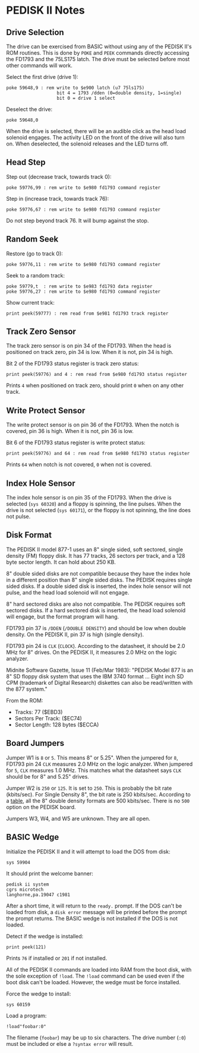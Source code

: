 PEDISK II Notes
===============

Drive Selection
---------------

The drive can be exercised from BASIC without using any of the PEDISK II's
ROM routines.  This is done by `POKE` and `PEEK` commands directly accessing
the FD1793 and the 75LS175 latch.  The drive must be selected before most
other commands will work.  

Select the first drive (drive 1):

    poke 59648,9 : rem write to $e900 latch (u7 75ls175)
                       bit 4 = 1793 /dden (0=double density, 1=single)
                       bit 0 = drive 1 select

Deselect the drive:

    poke 59648,0

When the drive is selected, there will be an audible click as the head
load solenoid engages.  The activity LED on the front of the drive will
also turn on.  When deselected, the solenoid releases and the LED turns off.


Head Step
---------

Step out (decrease track, towards track 0):

    poke 59776,99 : rem write to $e980 fd1793 command register

Step in (increase track, towards track 76):

    poke 59776,67 : rem write to $e980 fd1793 command register

Do not step beyond track 76.  It will bump against the stop.


Random Seek
-----------

Restore (go to track 0):

    poke 59776,11 : rem write to $e980 fd1793 command register

Seek to a random track:

    poke 59779,t  : rem write to $e983 fd1793 data register
    poke 59776,27 : rem write to $e980 fd1793 command register

Show current track:

    print peek(59777) : rem read from $e981 fd1793 track register


Track Zero Sensor
-----------------

The track zero sensor is on pin 34 of the FD1793.  When the head is
positioned on track zero, pin 34 is low.  When it is not, pin 34
is high.

Bit 2 of the FD1793 status register is track zero status:

    print peek(59776) and 4 : rem read from $e980 fd1793 status register

Prints ``4`` when positioned on track zero, should print ``0``
when on any other track.


Write Protect Sensor
--------------------

The write protect sensor is on pin 36 of the FD1793.  When the notch is
covered, pin 36 is high.  When it is not, pin 36 is low.

Bit 6 of the FD1793 status register is write protect status:

    print peek(59776) and 64 : rem read from $e980 fd1793 status register

Prints ``64`` when notch is not covered, ``0`` when not is covered.


Index Hole Sensor
-----------------

The index hole sensor is on pin 35 of the FD1793.  When the drive is selected
(``sys 60320``) and a floppy is spinning, the line pulses.  When the drive
is not selected (``sys 60171``), or the floppy is not spinning, the line does
not pulse.


Disk Format
-----------

The PEDISK II model 877-1 uses an 8" single sided, soft sectored, single density
(FM) floppy disk. It has 77 tracks, 26 sectors per track, and a 128 byte sector
length.  It can hold about 250 KB.

8" double sided disks are not compatible because they have the index hole in
a different position than 8" single sided disks.  The PEDISK requires single
sided disks.  If a double sided disk is inserted, the index hole sensor will
not pulse, and the head load solenoid will not engage.

8" hard sectored disks are also not compatible.  The PEDISK requires soft
sectored disks.  If a hard sectored disk is inserted, the head load solenoid
will engage, but the format program will hang.

FD1793 pin 37 is ``/DDEN`` (``/DOUBLE DENSITY``) and should be low when double
density.  On the PEDISK II, pin 37 is high (single density).

FD1793 pin 24 is ``CLK`` (``CLOCK``).  According to the datasheet, it should
be 2.0 MHz for 8" drives.  On the PEDISK II, it measures 2.0 MHz on the
logic analyzer.

Midnite Software Gazette, Issue 11 (Feb/Mar 1983):
"PEDISK Model 877 is an 8" SD floppy disk system that uses the IBM 3740
 format ... Eight inch SD CPM (trademark of Digital Research) diskettes
 can also be read/written with the 877 system."

From the ROM:
 - Tracks: 77 ($EBD3)
 - Sectors Per Track: ($EC74)
 - Sector Length: 128 bytes ($ECCA)


Board Jumpers
-------------

Jumper W1 is ``8`` or ``5``.  This means 8" or 5.25".  When the jumpered
for ``8``, FD1793 pin 24 ``CLK`` measures 2.0 MHz on the logic analyzer.  When
jumpered for ``5``, ``CLK`` measures 1.0 MHz.  This matches what the datasheet
says ``CLK`` should be for 8" and 5.25" drives.

Jumper W2 is ``250`` or ``125``.  It is set to ``250``.  This is probably
the bit rate (kbits/sec).  For Single Density 8", the bit rate is 250
kbits/sec.  According to a [table](http://en.wikipedia.org/wiki/List_of_floppy_disk_formats),
all the 8" double density formats are 500 kbits/sec.  There is no
``500`` option on the PEDISK board.

Jumpers W3, W4, and W5 are unknown.  They are all open.

BASIC Wedge
-----------

Initialize the PEDISK II and it will attempt to load the DOS from disk:

    sys 59904

It should print the welcome banner:

    pedisk ii system
    cgrs microtech
    langhorne,pa.19047 c1981

After a short time, it will return to the ``ready.`` prompt.  If the DOS
can't be loaded from disk, a ``disk error`` message will be printed before
the prompt the prompt returns.  The BASIC wedge is not installed if the DOS
is not loaded.

Detect if the wedge is installed:

    print peek(121)

Prints ``76`` if installed or ``201`` if not installed.

All of the PEDISK II commands are loaded into RAM from the boot disk, with the
sole exception of ``!load``.  The ``!load`` command can be used even if the boot
disk can't be loaded.  However, the wedge must be force installed.

Force the wedge to install:

    sys 60159

Load a program:

    !load"foobar:0"

The filename (``foobar``) may be up to six characters.  The drive number
(``:0``) must be included or else a ``?syntax error`` will result.


